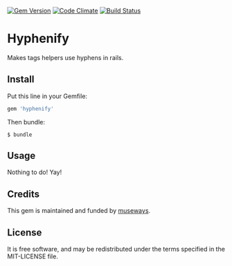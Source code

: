 [![Gem Version](https://badge.fury.io/rb/hyphenify.svg)](http://badge.fury.io/rb/hyphenify) [![Code Climate](https://codeclimate.com/github/museways/hyphenify/badges/gpa.svg)](https://codeclimate.com/github/museways/hyphenify) [![Build Status](https://travis-ci.org/museways/hyphenify.svg?branch=master)](https://travis-ci.org/museways/hyphenify)

# Hyphenify

Makes tags helpers use hyphens in rails.

## Install

Put this line in your Gemfile:
```ruby
gem 'hyphenify'
```

Then bundle:
```
$ bundle
```

## Usage

Nothing to do! Yay!

## Credits

This gem is maintained and funded by [museways](http://museways.com).

## License

It is free software, and may be redistributed under the terms specified in the MIT-LICENSE file.
